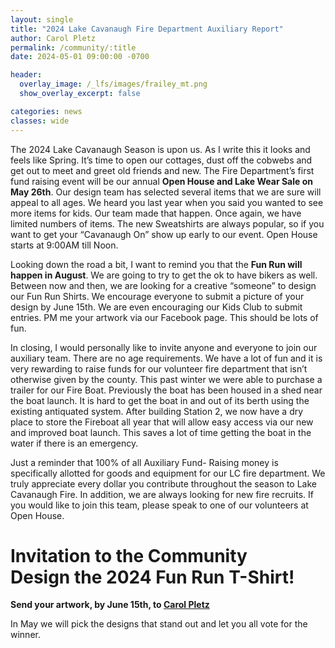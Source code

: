 ```yaml
---
layout: single
title: "2024 Lake Cavanaugh Fire Department Auxiliary Report"
author: Carol Pletz
permalink: /community/:title
date: 2024-05-01 09:00:00 -0700

header:
  overlay_image: /_lfs/images/frailey_mt.png
  show_overlay_excerpt: false

categories: news
classes: wide
---
```

The 2024 Lake Cavanaugh Season is upon us. As
I write this it looks and feels like Spring.  It’s time
to open our cottages, dust off the cobwebs and get
out to meet and greet old friends and new. The Fire
Department’s first fund raising event will be our
annual **Open House and Lake Wear Sale on May
26th**.  Our design team has selected several items
that we are sure will appeal to all ages.  We heard
you last year when you said you wanted to see more
items for kids.  Our team made that happen.  Once
again, we have limited numbers of items. The new
Sweatshirts are always popular, so if you want to get
your “Cavanaugh On” show up early to our event.
Open House starts at 9:00AM till Noon.

Looking down the road a bit, I want to remind
you that the **Fun Run will happen in August**. We
are going to try to get the ok to have bikers as
well.  Between now and then, we are looking for a
creative “someone” to design our Fun Run Shirts.
We encourage everyone to submit a picture of your
design by June 15th.  We are even encouraging our
Kids Club to submit entries. PM me your artwork
via our Facebook page. This should be lots of fun.

In closing, I would personally like to invite anyone
and everyone to join our auxiliary team.  There
are no age requirements. We have a lot of fun
and it is very rewarding to raise funds for our
volunteer fire department that isn’t otherwise
given by the county. This past winter we were
able to purchase a trailer for our Fire Boat.
Previously the boat has been housed in a shed
near the boat launch. It is hard to get the boat in
and out of its berth using the existing antiquated
system. After building Station 2, we now have a
dry place to store the Fireboat all year that will
allow easy access via our new and improved boat
launch.  This saves a lot of time getting the boat in
the water if there is an emergency.

Just a reminder that 100% of all Auxiliary Fund-
Raising money is specifically allotted for goods
and equipment for our LC fire department. We
truly appreciate every dollar you contribute
throughout the season to Lake Cavanaugh Fire.
In addition, we are always looking for new fire
recruits. If you would like to join this team, please
speak to one of our volunteers at Open House.

# Invitation to the Community<br>Design the 2024 Fun Run T-Shirt!

**Send your artwork, by June 15th, to [Carol Pletz](cpletzski@gmail.com)**

In May we will pick the designs that stand out and let you all vote for the winner.